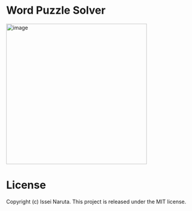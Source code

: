 # Word Puzzle Solver

<img width="377" alt="image" src="https://user-images.githubusercontent.com/20384/153755361-6adc74ed-699f-4920-bf45-11e8c1c9aa45.png">

# License

Copyright (c) Issei Naruta. This project is released under the MIT license.
